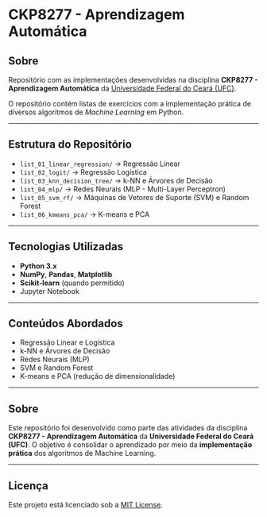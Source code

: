 # CKP8277 - Aprendizagem Automática

## Sobre

Repositório com as implementações desenvolvidas na disciplina **CKP8277 - Aprendizagem Automática** da [Universidade Federal do Ceará (UFC)](https://www.ufc.br/).

O repositório contém listas de exercícios com a implementação prática de diversos algoritmos de *Machine Learning* em Python.

---

## Estrutura do Repositório

- `list_01_linear_regression/` → Regressão Linear
- `list_02_logit/` → Regressão Logística
- `list_03_knn_decision_tree/` → k-NN e Árvores de Decisão
- `list_04_mlp/` → Redes Neurais (MLP - Multi-Layer Perceptron)
- `list_05_svm_rf/` → Máquinas de Vetores de Suporte (SVM) e Random Forest
- `list_06_kmeans_pca/` → K-means e PCA

---

## Tecnologias Utilizadas

- **Python 3.x**
- **NumPy**, **Pandas**, **Matplotlib**
- **Scikit-learn** (quando permitido)
- Jupyter Notebook

---

## Conteúdos Abordados

- Regressão Linear e Logística
- k-NN e Árvores de Decisão
- Redes Neurais (MLP)
- SVM e Random Forest
- K-means e PCA (redução de dimensionalidade)

---

## Sobre

Este repositório foi desenvolvido como parte das atividades da disciplina **CKP8277 - Aprendizagem Automática** da **Universidade Federal do Ceará (UFC)**.
O objetivo é consolidar o aprendizado por meio da **implementação prática** dos algoritmos de Machine Learning.

---

## Licença

Este projeto está licenciado sob a [MIT License](LICENSE).
